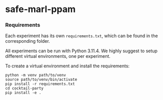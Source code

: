 # safe-marl-ppam

### Requirements

Each experiment has its own `requirements.txt`, which can be found in the corresponding folder. 

All experiments can be run with Python 3.11.4. We highly suggest to setup different virtual environments, one per experiment.

To create a virtual environment and install the requirements:
 
	python -m venv path/to/venv
	source path/to/venv/bin/activate
   	pip install -r requirements.txt
    cd cocktail-party
    pip install -e .
